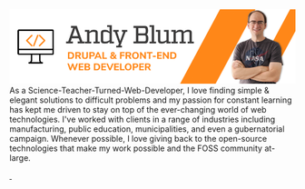 <img src="https://raw.githubusercontent.com/andy-blum/andy-blum/master/banner.png" alt="Andy Blum, Drupal & Front-End Developer">
As a Science-Teacher-Turned-Web-Developer, I love finding simple & elegant solutions to difficult problems and my passion for constant learning has kept me driven to stay on top of the ever-changing world of web technologies. I've worked with clients in a range of industries including manufacturing, public education, municipalities, and even a gubernatorial campaign. Whenever possible, I love giving back to the open-source technologies that make my work possible and the FOSS community at-large.

<a rel="me" href="https://fosstodon.org/@andy_blum">&nbsp;</a>
